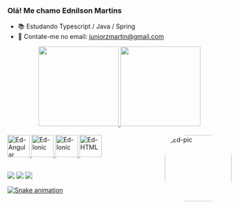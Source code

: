 ### Olá! Me chamo Ednilson Martins


- 📚 Estudando Typescript / Java / Spring 
- 👯 Contate-me no email: juniorzmartin@gmail.com 


<div align="center">
  <a href="https://github.com/juniorzmartin">
  <img height="180em" src="https://github-readme-stats.vercel.app/api?username=juniorzmartin&show_icons=true&theme=tokyonight&include_all_commits=true&count_private=true"/>
  <img height="180em" src="https://github-readme-stats.vercel.app/api/top-langs/?username=juniorzmartin&layout=compact&langs_count=7&theme=tokyonight"/>
</div>


<div style="display: inline_block"><br>
<img alt="Ed-Angular" align="center height="50" width="50" src="https://cdn.jsdelivr.net/gh/devicons/devicon/icons/angularjs/angularjs-original.svg" />
<img alt="Ed-Ionic" align="center height="50" width="50" src="https://cdn.jsdelivr.net/gh/devicons/devicon/icons/ionic/ionic-original.svg" />
<img alt="Ed-Ionic" align="center height="50" width="50" src="https://cdn.jsdelivr.net/gh/devicons/devicon/icons/java/java-original.svg" />
<img alt="Ed-HTML" align="center height="50" width="50" src="https://cdn.jsdelivr.net/gh/devicons/devicon/icons/html5/html5-original.svg" />
<a><img align="right" alt="Ed-pic" src="https://i.picasion.com/pic92/a3372334e3869eff721a0bc44cfa9b99.gif" width="150" height="150 border="0" style="border-radius:50px;" /></a><br /><a href="https://picasion.com/"></a>
</div>

##

<div>
  <a href = "mailto:juniorzmartin@gmail.com"><img src="https://img.shields.io/badge/-Gmail-%23333?style=for-the-badge&logo=gmail&logoColor=white" target="_blank"></a>
  <a href="https://www.linkedin.com/in/ednilson-martins-005a04217/" target="_blank"><img src="https://img.shields.io/badge/-LinkedIn-%230077B5?style=for-the-badge&logo=linkedin&logoColor=white" target="_blank"></a> 
  <a href="https://wa.me/5515996406033" target="blank"><img src="https://img.shields.io/badge/WhatsApp-25D366?style=for-the-badge&logo=whatsapp&logoColor=white" target="blank"</a>
 
 ![Snake animation](https://github.com/juniorzmartin/juniorzmartin/blob/output/github-contribution-grid-snake.svg)

 </div>
 
